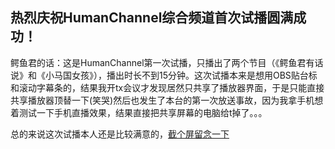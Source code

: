 ## 热烈庆祝HumanChannel综合频道首次试播圆满成功！

鳄鱼君的话：这是HumanChannel第一次试播，只播出了两个节目（《鳄鱼君有话说》和《小马国女孩》），播出时长不到15分钟。这次试播本来是想用OBS贴台标和滚动字幕条的，结果我开tx会议才发现居然只共享了播放器界面，于是只能直接共享播放器顶替一下(笑哭)然后也发生了本台的第一次放送事故，因为我拿手机想着测试一下手机直播效果，结果直接把共享屏幕的电脑给t掉了。。。

总的来说这次试播本人还是比较满意的，[截个屏留念一下](Screenshot_20220503_221655_com.tencent.mobileqq_edit_15589706261161.jpg)

